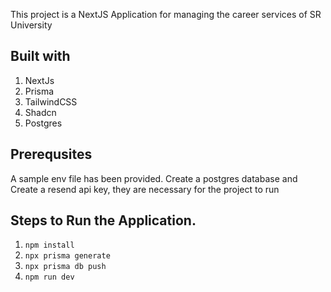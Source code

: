 This project is a NextJS Application for managing the career services of SR University




## Built with 
1. NextJs
2. Prisma
3. TailwindCSS
4. Shadcn
5. Postgres

## Prerequsites
A sample env file has been provided. Create a postgres database and Create a resend api key, they are necessary for the project to run

## Steps to Run the Application.
1. `npm install`
2. `npx prisma generate`
3. `npx prisma db push`
4. `npm run dev`

